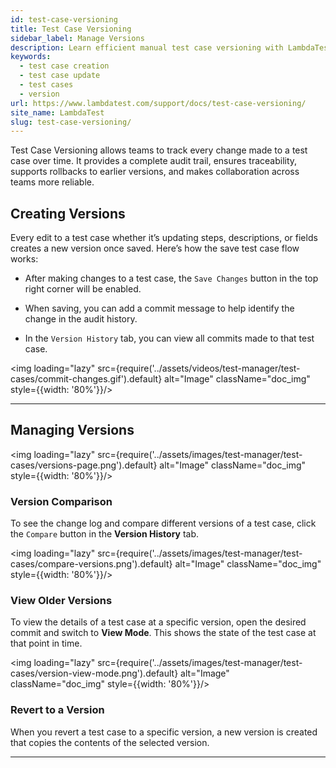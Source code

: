 ```yaml
---
id: test-case-versioning
title: Test Case Versioning
sidebar_label: Manage Versions
description: Learn efficient manual test case versioning with LambdaTest's Test Manager. 
keywords:
  - test case creation
  - test case update
  - test cases
  - version
url: https://www.lambdatest.com/support/docs/test-case-versioning/
site_name: LambdaTest
slug: test-case-versioning/
---
```


<script type="application/ld+json"
      dangerouslySetInnerHTML={{ __html: JSON.stringify({
       "@context": "https://schema.org",
        "@type": "BreadcrumbList",
        "itemListElement": [{
          "@type": "ListItem",
          "position": 1,
          "name": "LambdaTest",
          "item": "https://www.lambdatest.com"
        },{
          "@type": "ListItem",
          "position": 2,
          "name": "Support",
          "item": "https://www.lambdatest.com/support/docs/"
        },{
          "@type": "ListItem",
          "position": 3,
          "name": "Manual Test Case Creation",
          "item": "https://www.lambdatest.com/support/docs/manual-test-case-creation/"
        }]
      })
    }}
></script>
Test Case Versioning allows teams to track every change made to a test case over time. It provides a complete audit trail, ensures traceability, supports rollbacks to earlier versions, and makes collaboration across teams more reliable.

## Creating Versions
Every edit to a test case whether it’s updating steps, descriptions, or fields creates a new version once saved. Here’s how the save test case flow works:

- After making changes to a test case, the `Save Changes` button in the top right corner will be enabled.
 
- When saving, you can add a commit message to help identify the change in the audit history.
 
- In the `Version History` tab, you can view all commits made to that test case.

<img loading="lazy" src={require('../assets/videos/test-manager/test-cases/commit-changes.gif').default} alt="Image" className="doc_img" style={{width: '80%'}}/>

---

## Managing Versions

<img loading="lazy" src={require('../assets/images/test-manager/test-cases/versions-page.png').default} alt="Image" className="doc_img" style={{width: '80%'}}/>

### Version Comparison
To see the change log and compare different versions of a test case, click the `Compare` button in the **Version History** tab.

<img loading="lazy" src={require('../assets/images/test-manager/test-cases/compare-versions.png').default} alt="Image" className="doc_img" style={{width: '80%'}}/>

### View Older Versions
To view the details of a test case at a specific version, open the desired commit and switch to **View Mode**. This shows the state of the test case at that point in time.

<img loading="lazy" src={require('../assets/images/test-manager/test-cases/version-view-mode.png').default} alt="Image" className="doc_img" style={{width: '80%'}}/>

### Revert to a Version
When you revert a test case to a specific version, a new version is created that copies the contents of the selected version.

---
